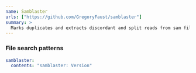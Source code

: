 ```yaml
---
name: Samblaster
urls: ["https://github.com/GregoryFaust/samblaster"]
summary: >
  Marks duplicates and extracts discordant and split reads from sam files
---
```


<!--
~~~~~ DO NOT EDIT ~~~~~
This file is autogenerated from the MultiQC module python docstring.
Do not edit the markdown, it will be overwritten.

File path for the source of this content: multiqc/modules/samblaster/samblaster.py
~~~~~~~~~~~~~~~~~~~~~~~
-->

### File search patterns

```yaml
samblaster:
  contents: "samblaster: Version"
```
